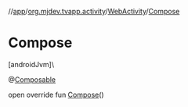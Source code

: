 //[app](../../../index.md)/[org.mjdev.tvapp.activity](../index.md)/[WebActivity](index.md)/[Compose](-compose.md)

# Compose

[androidJvm]\

@[Composable](https://developer.android.com/reference/kotlin/androidx/compose/runtime/Composable.html)

open override fun [Compose](-compose.md)()
